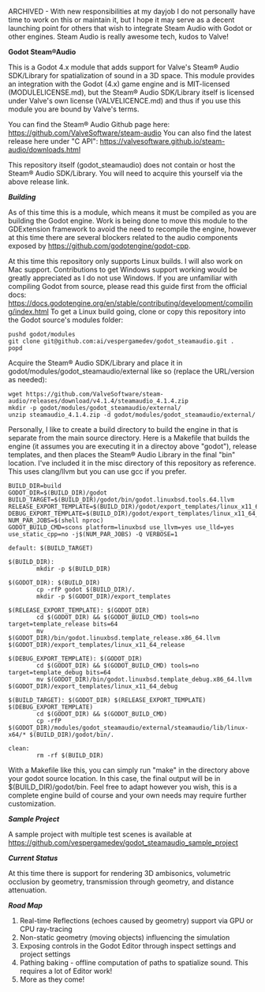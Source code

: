 ARCHIVED - With new responsibilities at my dayjob I do not personally have time to work on this or maintain it, but I hope it may serve as a decent launching point for others that wish to integrate Steam Audio with Godot or other engines. Steam Audio is really awesome tech, kudos to Valve!


**Godot Steam&reg;Audio**

This is a Godot 4.x module that adds support for Valve's Steam&reg; Audio SDK/Library for spatialization of sound in a 3D space. This module provides an integration with the Godot (4.x) game engine and is MIT-licensed (MODULELICENSE.md), but the Steam&reg; Audio SDK/Library itself is licensed under Valve's own license (VALVELICENCE.md) and thus if you use this module you are bound by Valve's terms.

You can find the Steam&reg; Audio Github page here: https://github.com/ValveSoftware/steam-audio
You can also find the latest release here under "C API": https://valvesoftware.github.io/steam-audio/downloads.html

This repository itself (godot\_steamaudio) does not contain or host the Steam&reg; Audio SDK/Library. You will need to acquire this yourself via the above release link.

***Building***

As of this time this is a module, which means it must be compiled as you are building the Godot engine. Work is being done to move this module to the GDExtension framework to avoid the need to recompile the engine, however at this time there are several blockers related to the audio components exposed by https://github.com/godotengine/godot-cpp.

At this time this repository only supports Linux builds. I will also work on Mac support. Contributions to get Windows support working would be greatly appreciated as I do not use Windows.
If you are unfamiliar with compiling Godot from source, please read this guide first from the official docs: https://docs.godotengine.org/en/stable/contributing/development/compiling/index.html
To get a Linux build going, clone or copy this repository into the Godot source's modules folder:
```
pushd godot/modules
git clone git@github.com:ai/vespergamedev/godot_steamaudio.git .
popd
```

Acquire the Steam&reg; Audio SDK/Library and place it in godot/modules/godot_steamaudio/external like so (replace the URL/version as needed):
```
wget https://github.com/ValveSoftware/steam-audio/releases/download/v4.1.4/steamaudio_4.1.4.zip
mkdir -p godot/modules/godot_steamaudio/external/
unzip steamaudio_4.1.4.zip -d godot/modules/godot_steamaudio/external/
```

Personally, I like to create a build directory to build the engine in that is separate from the main source directory. Here is a Makefile that builds the engine (it assumes you are executing it in a directoy above "godot"), release templates, and then places the Steam&reg; Audio Library in the final "bin" location. I've included it in the misc directory of this repository as reference. This uses clang/llvm but you can use gcc if you prefer.
```
BUILD_DIR=build
GODOT_DIR=$(BUILD_DIR)/godot
BUILD_TARGET=$(BUILD_DIR)/godot/bin/godot.linuxbsd.tools.64.llvm
RELEASE_EXPORT_TEMPLATE=$(BUILD_DIR)/godot/export_templates/linux_x11_64_release
DEBUG_EXPORT_TEMPLATE=$(BUILD_DIR)/godot/export_templates/linux_x11_64_debug
NUM_PAR_JOBS=$(shell nproc)
GODOT_BUILD_CMD=scons platform=linuxbsd use_llvm=yes use_lld=yes use_static_cpp=no -j$(NUM_PAR_JOBS) -Q VERBOSE=1

default: $(BUILD_TARGET)

$(BUILD_DIR):
        mkdir -p $(BUILD_DIR)

$(GODOT_DIR): $(BUILD_DIR)
        cp -rfP godot $(BUILD_DIR)/.
        mkdir -p $(GODOT_DIR)/export_templates

$(RELEASE_EXPORT_TEMPLATE): $(GODOT_DIR)
        cd $(GODOT_DIR) && $(GODOT_BUILD_CMD) tools=no target=template_release bits=64
        mv $(GODOT_DIR)/bin/godot.linuxbsd.template_release.x86_64.llvm $(GODOT_DIR)/export_templates/linux_x11_64_release

$(DEBUG_EXPORT_TEMPLATE): $(GODOT_DIR)
        cd $(GODOT_DIR) && $(GODOT_BUILD_CMD) tools=no target=template_debug bits=64
        mv $(GODOT_DIR)/bin/godot.linuxbsd.template_debug.x86_64.llvm $(GODOT_DIR)/export_templates/linux_x11_64_debug

$(BUILD_TARGET): $(GODOT_DIR) $(RELEASE_EXPORT_TEMPLATE) $(DEBUG_EXPORT_TEMPLATE)
        cd $(GODOT_DIR) && $(GODOT_BUILD_CMD)
        cp -rfP $(GODOT_DIR)/modules/godot_steamaudio/external/steamaudio/lib/linux-x64/* $(BUILD_DIR)/godot/bin/.

clean:
        rm -rf $(BUILD_DIR)

```

With a Makefile like this, you can simply run "make" in the directory above your godot source location. In this case, the final output will be in $(BUILD_DIR)/godot/bin. Feel free to adapt however you wish, this is a complete engine build of course and your own needs may require further customization.

***Sample Project***

A sample project with multiple test scenes is available at https://github.com/vespergamedev/godot_steamaudio_sample_project

***Current Status***

At this time there is support for rendering 3D ambisonics, volumetric occlusion by geometry, transmission through geometry, and distance attenuation. 

***Road Map***

1. Real-time Reflections (echoes caused by geometry) support via GPU or CPU ray-tracing
2. Non-static geometry (moving objects) influencing the simulation
3. Exposing controls in the Godot Editor through inspect settings and project settings
4. Pathing baking - offline computation of paths to spatialize sound. This requires a lot of Editor work!
5. More as they come!
